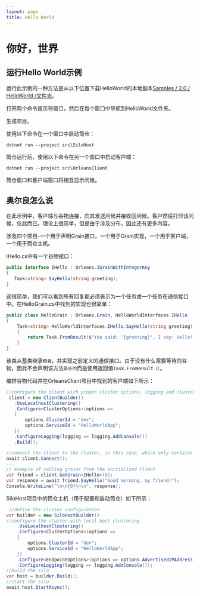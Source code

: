 ```yaml
---
layout: page
title: Hello World
---
```


# 你好，世界

## 运行Hello World示例

运行此示例的一种方法是从以下位置下载HelloWorld的本地副本[Samples / 2.0 / HelloWorld /文件夹](https://github.com/dotnet/orleans/tree/master/Samples/2.0/HelloWorld/)。

打开两个命令提示符窗口，然后在每个窗口中导航到HelloWorld文件夹。

生成项目。

使用以下命令在一个窗口中启动筒仓：

```
dotnet run --project src\SiloHost
```

筒仓运行后，使用以下命令在另一个窗口中启动客户端：

```
dotnet run --project src\OrleansClient
```

筒仓窗口和客户端窗口将相互显示问候。

## 奥尔良怎么说

在此示例中，客户端与谷物连接，向其发送问候并接收回问候。客户然后打印该问候，仅此而已。理论上很简单，但是由于涉及分布，因此还有更多内容。

涉及四个项目-一个用于声明Grain接口，一个用于Grain实现，一个用于客户端，一个用于筒仓主机。

IHello.cs中有一个谷物接口：

```csharp
public interface IHello : Orleans.IGrainWithIntegerKey
{
   Task<string> SayHello(string greeting);
}
```

这很简单，我们可以看到所有回复都必须表示为一个任务或一个任务<T>在通信接口中。在HelloGrain.cs中找到的实现也很简单：

```csharp
public class HelloGrain : Orleans.Grain, HelloWorldInterfaces.IHello
{
    Task<string> HelloWorldInterfaces.IHello.SayHello(string greeting)
    {
        return Task.FromResult($"You said: '{greeting}', I say: Hello!");
    }
}
```

该类从基类继承`粮食`，并实现之前定义的通信接口。由于没有什么需要等待的谷物，因此不会声明该方法`异步的`而是使用返回值`Task.FromResult（）`。

编排谷物代码并在OrleansClient项目中找到的客户端如下所示：

```csharp
//configure the client with proper cluster options, logging and clustering
 client = new ClientBuilder()
   .UseLocalhostClustering()
   .Configure<ClusterOptions>(options =>
   {
       options.ClusterId = "dev";
       options.ServiceId = "HelloWorldApp";
   })
   .ConfigureLogging(logging => logging.AddConsole())
   .Build();

//connect the client to the cluster, in this case, which only contains one silo
await client.Connect();
...
// example of calling grains from the initialized client
var friend = client.GetGrain<IHello>(0);
var response = await friend.SayHello("Good morning, my friend!");
Console.WriteLine("\n\n{0}\n\n", response);
```

SiloHost项目中的筒仓主机（用于配置和启动筒仓）如下所示：

```csharp
 //define the cluster configuration
var builder = new SiloHostBuilder()
//configure the cluster with local host clustering
    .UseLocalhostClustering()
    .Configure<ClusterOptions>(options =>
    {
        options.ClusterId = "dev";
        options.ServiceId = "HelloWorldApp";
    })
    .Configure<EndpointOptions>(options => options.AdvertisedIPAddress = IPAddress.Loopback)
    .ConfigureLogging(logging => logging.AddConsole());
//build the silo
var host = builder.Build();
//start the silo
await host.StartAsync();
```

